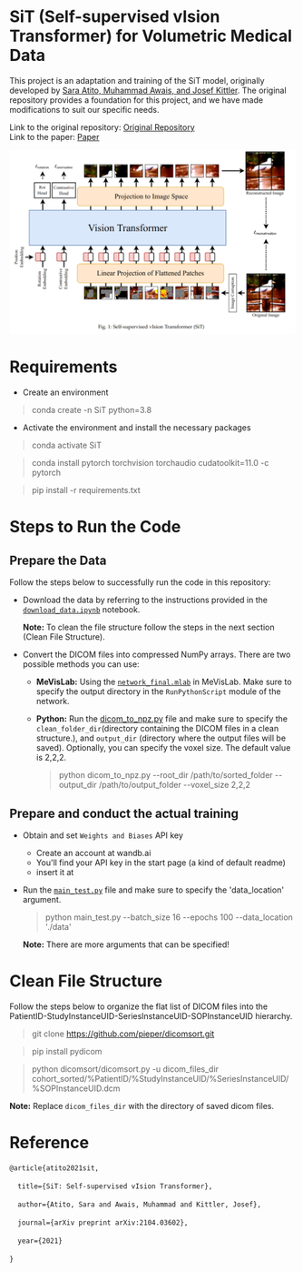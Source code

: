 # SiT (Self-supervised vIsion Transformer) for Volumetric Medical Data

This project is an adaptation and training of the SiT model, originally developed by [Sara Atito, Muhammad Awais, and Josef Kittler](https://github.com/Sara-Ahmed/SiT). The original repository provides a foundation for this project, and we have made modifications to suit our specific needs.

Link to the original repository: [Original Repository](https://github.com/Sara-Ahmed/SiT)
</br>Link to the paper: [Paper](https://arxiv.org/abs/2104.03602)

![](imgs/SiT_.png)


# Requirements
- Create an environment
> conda create -n SiT python=3.8
- Activate the environment and install the necessary packages
> conda activate SiT

> conda install pytorch torchvision torchaudio cudatoolkit=11.0 -c pytorch

> pip install -r requirements.txt

# Steps to Run the Code

## Prepare the Data
Follow the steps below to successfully run the code in this repository:

- Download the data by referring to the instructions provided in the [`download_data.ipynb`](./download_data.ipynb) notebook.

    **Note:** To clean the file structure follow the steps in the next section (Clean File Structure).

- Convert the DICOM files into compressed NumPy arrays. There are two possible methods you can use:
  - **MeVisLab:** Using the [`network_final.mlab`](./network_final.mlab) in MeVisLab. Make sure to specify the output directory in the `RunPythonScript` module of the network.
  - **Python:** Run the [dicom_to_npz.py](./dicom_to_npz.py) file and make sure to specify the `clean_folder_dir`(directory containing the DICOM files in a clean structure.), and `output_dir` (directory where the output files will be saved). Optionally, you can specify the voxel size. The default value is 2,2,2.
    
    > python dicom_to_npz.py --root_dir /path/to/sorted_folder --output_dir /path/to/output_folder --voxel_size 2,2,2

## Prepare and conduct the actual training

- Obtain and set `Weights and Biases` API key
  - Create an account at wandb.ai
  - You'll find your API key in the start page (a kind of default readme)
  - insert it at 
- Run the [`main_test.py`](./main_test.py) file and make sure to specify the 'data_location' argument.
  > python main_test.py --batch_size 16 --epochs 100 --data_location './data'

  **Note:** There are more arguments that can be specified!


# Clean File Structure
Follow the steps below to organize the flat list of DICOM files into the PatientID-StudyInstanceUID-SeriesInstanceUID-SOPInstanceUID hierarchy.

>git clone https://github.com/pieper/dicomsort.git

>pip install pydicom

>python dicomsort/dicomsort.py -u dicom_files_dir cohort_sorted/%PatientID/%StudyInstanceUID/%SeriesInstanceUID/%SOPInstanceUID.dcm


**Note:** Replace `dicom_files_dir` with the directory of saved dicom files.

# Reference


```
@article{atito2021sit,

  title={SiT: Self-supervised vIsion Transformer},

  author={Atito, Sara and Awais, Muhammad and Kittler, Josef},

  journal={arXiv preprint arXiv:2104.03602},

  year={2021}

}
```


